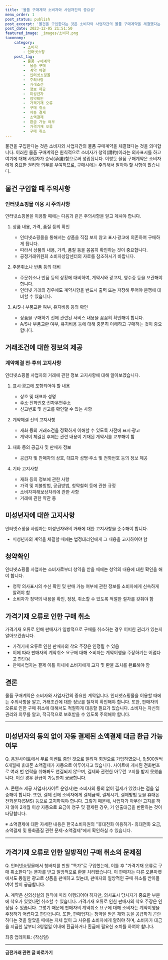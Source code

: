 ```yaml
---
title: '물품 구매계약 소비자와 사업자간의 중요성'
menu_order: 1
post_status: publish
post_excerpt: '물건을 구입한다는 것은 소비자와 사업자간의 물품 구매계약을 체결했다는 것을 의미합니다. 이러한 물품 구매계약은 원칙적으로 소비자가 청약 請約 이라는 의사표시를 하고 여기에 대해 사업자가 승낙 承諾 함으로써 성립됩니다. 이렇듯 물품 구매계약은 소비자에게 중요한 권리와 의무를 부여하므로, 구매시에는 주의해서 알아야 할 사항이 많습니다.'
post_date: 2023-12-05 21:51:50
featured_image: _images/소비자.png
taxonomy:
    category:
        - 소비자
        - 인터넷쇼핑
    post_tag:
        - 물품 구매계약
        -  물품 구매
        -  계약 체결
        -  인터넷쇼핑몰
        -  주의사항
        -  거래조건
        -  정보 제공
        -  미성년자
        -  청약확인
        -  가격기재 오류
        -  구매 취소
        -  자동 결제
        -  소액결제
        -  환급 가능 여부
        -  가격기재 오류
        -  구매 취소
---
```



물건을 구입한다는 것은 소비자와 사업자간의 물품 구매계약을 체결했다는 것을 의미합니다. 이러한 물품 구매계약은 원칙적으로 소비자가 청약(請約)이라는 의사표시를 하고 여기에 대해 사업자가 승낙(承諾)함으로써 성립됩니다. 이렇듯 물품 구매계약은 소비자에게 중요한 권리와 의무를 부여하므로, 구매시에는 주의해서 알아야 할 사항이 많습니다.

## 물건 구입할 때 주의사항

### 인터넷쇼핑몰 이용 시 주의사항

인터넷쇼핑몰을 이용할 때에는 다음과 같은 주의사항을 알고 계셔야 합니다.

1. 상품 내용, 가격, 품질 등의 확인
   - 인터넷쇼핑몰을 통해서는 상품을 직접 보지 않고 표시·광고에 의존하여 구매하게 됩니다.
   - 따라서 상품의 내용, 가격, 품질 등을 꼼꼼히 확인하는 것이 중요합니다. 
   - 공정거래위원회 소비자상담센터의 자료를 참조하시기 바랍니다.

2. 주문취소나 반품 등의 대비
   - 주문취소나 반품 등의 상황에 대비하여, 계약서와 광고지, 영수증 등을 보관해야 합니다.
   - 인터넷 거래의 경우에도 계약사항을 반드시 출력 또는 저장해 두어야 분쟁에 대비할 수 있습니다.

3. A/S나 부품교환 여부, 유지비용 등의 확인
   - 상품을 구매하기 전에 관련된 서비스 내용을 꼼꼼히 확인해야 합니다.
   - A/S나 부품교환 여부, 유지비용 등에 대해 충분히 이해하고 구매하는 것이 중요합니다.

## 거래조건에 대한 정보의 제공

### 계약체결 전·후의 고지사항

인터넷쇼핑몰 사업자의 거래에 관한 정보 고지사항에 대해 알아보겠습니다.

1. 표시·광고에 포함되어야 할 내용
   - 상호 및 대표자 성명
   - 주소·전화번호·전자우편주소
   - 신고번호 및 신고를 확인할 수 있는 사항

2. 계약체결 전의 고지사항
   - 재화 등의 거래조건을 정확하게 이해할 수 있도록 사전에 표시·광고
   - 계약이 체결된 후에는 관련 내용이 기재된 계약서를 교부해야 함

3. 재화 등의 공급자 및 판매자 정보
   - 공급자 및 판매자의 상호, 대표자 성명·주소 및 전화번호 등의 정보 제공

4. 기타 고지사항
   - 재화 등의 정보에 관한 사항
   - 가격 및 지불방법, 공급방법, 청약철회 등에 관한 규정
   - 소비자피해보상처리에 관한 사항
   - 거래에 관한 약관 등

## 미성년자에 대한 고지사항

인터넷쇼핑몰 사업자는 미성년자와의 거래에 대한 고지사항을 준수해야 합니다.

- 미성년자의 계약을 체결할 때에는 법정대리인에게 그 내용을 고지하여야 함

## 청약확인

인터넷쇼핑몰 사업자는 소비자로부터 청약을 받을 때에는 청약의 내용에 대한 확인을 해야 합니다.

- 청약 의사표시의 수신 확인 및 판매 가능 여부에 관한 정보를 소비자에게 신속하게 알려야 함
- 소비자가 청약의 내용을 확인, 정정, 취소할 수 있도록 적절한 절차를 갖춰야 함

## 가격기재 오류로 인한 구매 취소

가격기재 오류로 인해 판매자가 일방적으로 구매를 취소하는 경우 어떠한 권리가 있는지 알아보겠습니다.

- 가격기재 오류로 인한 판매자의 착오 주장은 인정될 수 있음
- 이에 따라 판매자의 계약취소 요구에 대해 소비자는 계약이행을 주장하기는 어렵다고 판단됨
- 판매사업자는 결제 이틀 이내에 소비자에게 고지 및 환불 조치를 완료해야 함

## 결론

물품 구매계약은 소비자와 사업자간의 중요한 계약입니다. 인터넷쇼핑몰을 이용할 때에는 주의사항을 알고, 거래조건에 대한 정보를 철저히 확인해야 합니다. 또한, 판매자의 오류로 인한 구매 취소에 대해서도 적절하게 대응할 필요가 있습니다. 소비자는 자신의 권리와 의무를 알고, 적극적으로 보호받을 수 있도록 주의해야 합니다.

---
## 미성년자의 동의 없이 자동 결제된 소액결제 대금 환급 가능 여부

Q. 음원사이트에서 무료 이벤트 중인 것으로 알려져 회원으로 가입하였으나, 9,500원씩 6개월째 휴대폰 소액결제가 자동으로 이루어지고 있습니다. 사이트에 게시된 전화번호로 여러 번 연락을 취해봐도 연결되지 않으며, 결제와 관련한 아무런 고지를 받지 못했습니다. 이런 경우 환급이 가능한지 궁금합니다. 

A. 콘텐츠 제공 사업자(사이트 운영자)는 소비자의 동의 없이 결제가 있었다는 점을 입증해야 합니다. 또한, 결제 전에 소비자에게 결제금액, 결제시기, 결제방법 등을 휴대폰 전화문자(SMS) 등으로 고지하여야 합니다. 그렇기 때문에, 사업자가 아무런 고지를 하지 않아 2개월 이상 자동으로 요금이 청구 및 결제된 경우, 기 인출대금을 반환하는 것이 타당합니다. 

※ 소액결제에 대한 자세한 내용은 한국소비자원의 "휴대전화 이용하기- 휴대전화 요금, 소액결제 및 통화품질 관련 문제-소액결제"에서 확인하실 수 있습니다.

---
## 가격기재 오류로 인한 일방적인 구매 취소의 문제점

Q. 인터넷쇼핑몰에서 청바지를 만원 "특가"로 구입했는데, 이틀 후 "가격기재 오류로 구매 취소한다"는 문자를 받고 일방적으로 환불 처리됐습니다. 이 판매자는 다른 오픈마켓에서도 동일한 광고로 상품을 판매하고 있는데, 판매자의 일방적인 구매 취소를 받아들여야 할지 궁금합니다.

A. 계약은 신의성실의 원칙에 따라 이행되어야 하지만, 의사표시 당사자가 중요한 부분에 착오가 있었다면 취소할 수 있습니다. 가격기재 오류로 인한 판매자의 착오 주장은 인정될 수 있습니다. 그렇기 때문에 판매자의 계약취소 요구에 대해 소비자는 계약이행을 주장하기 어렵다고 판단됩니다. 또한, 판매업자는 청약을 받은 재화 등을 공급하기 곤란하다는 것을 알았을 때에는 지체 없이 그 사유를 소비자에게 알려야 하며, 소비자가 대금을 지급한 날부터 3영업일 이내에 환급하거나 환급에 필요한 조치를 하여야 합니다.

최종 업데이트: {작성일}
<!-- wp:separator -->
<hr class="wp-block-separator has-alpha-channel-opacity"/>
<!-- /wp:separator -->

<!-- wp:group {"backgroundColor":"base","layout":{"type":"constrained"}} -->
<div class="wp-block-group has-base-background-color has-background"><!-- wp:paragraph {"align":"center","fontSize":"medium"} -->
<p class="has-text-align-center has-large-font-size"><strong>금전거래 관련 글 바로가기</strong></p>
<!-- /wp:paragraph -->


<!-- wp:latest-posts
{"categories":[{"id":13538,"count":19,"description":"","link":"https://uknowlaw.com/category/%ea%b8%88%ec%a0%84%ea%b1%b0%eb%9e%98/","name":"금전거래","slug":"금전거래","taxonomy":"category","parent":0,"meta":[],"_links":{"self":[{"href":"https://uknowlaw.com/wp-json/wp/v2/categories/13538"}],"collection":[{"href":"https://uknowlaw.com/wp-json/wp/v2/categories"}],"about":[{"href":"https://uknowlaw.com/wp-json/wp/v2/taxonomies/category"}],"wp:post_type":[{"href":"https://uknowlaw.com/wp-json/wp/v2/posts?categories=13538"}],"curies":[{"name":"wp","href":"https://api.w.org/{rel}","templated":true}]}}],"postsToShow":100,"excerptLength":28,"postLayout":"grid","columns":2,"featuredImageAlign":"left","featuredImageSizeSlug":"large","fontSize":"small"} /--></div>
<!-- /wp:group -->